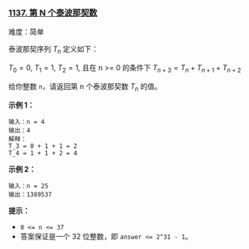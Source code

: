 ### [1137\. 第 N 个泰波那契数](https://leetcode.cn/problems/n-th-tribonacci-number/)

难度：简单

泰波那契序列 $T_n$ 定义如下：

$T_0 = 0$, $T_1 = 1$, $T_2 = 1$, 且在 n >= 0 的条件下 $T_{n+3} = T_n + T_{n+1} + T_{n+2}$

给你整数 `n`，请返回第 n 个泰波那契数 $T_n$  的值。

**示例 1：**

```
输入：n = 4
输出：4
解释：
T_3 = 0 + 1 + 1 = 2
T_4 = 1 + 1 + 2 = 4
```

**示例 2：**

```
输入：n = 25
输出：1389537
```

**提示：**

-   `0 <= n <= 37`
-   答案保证是一个 32 位整数，即 `answer <= 2^31 - 1`。
